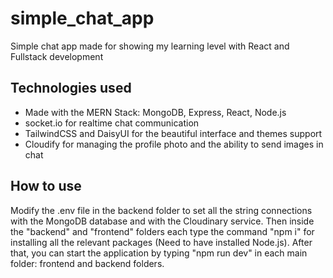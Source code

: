 # simple_chat_app
Simple chat app made for showing my learning level with React and Fullstack development

## Technologies used
- Made with the MERN Stack: MongoDB, Express, React, Node.js
- socket.io for realtime chat communication
- TailwindCSS and DaisyUI for the beautiful interface and themes support
- Cloudify for managing the profile photo and the ability to send images in chat

## How to use
Modify the .env file in the backend folder to set all the string connections with the MongoDB database and with the Cloudinary service.
Then inside the "backend" and "frontend" folders each type the command "npm i" for installing all the relevant packages (Need to have installed Node.js). After that, you can start the application by typing "npm run dev" in each main folder: frontend and backend folders.